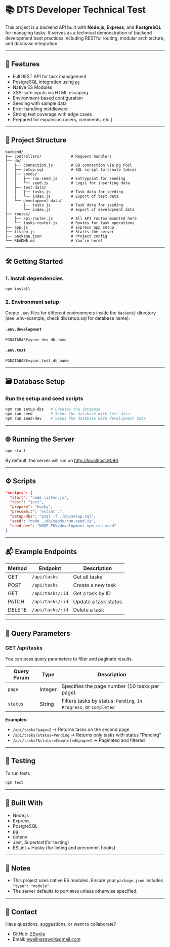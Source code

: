 # 📚 DTS Developer Technical Test

This project is a backend API built with **Node.js**, **Express**, and **PostgreSQL** for managing tasks. It serves as a technical demonstration of backend development best practices including RESTful routing, modular architecture, and database integration.

---

## 🚀 Features

- Full REST API for task management
- PostgreSQL integration using `pg`
- Native ES Modules
- XSS-safe inputs via HTML escaping
- Environment-based configuration
- Seeding with sample data
- Error handling middleware
- Strong test coverage with edge cases
- Prepared for expansion (users, comments, etc.)

---

## 📁 Project Structure

```
backend/
├── controllers/             # Request handlers
├── db/
│   ├── connection.js        # DB connection via pg Pool
│   ├── setup.sql            # SQL script to create tables
│   ├── seeds/
│   │   ├── run-seed.js      # Entrypoint for seeding
│   │   └── seed.js          # Logic for inserting data
│   ├── test-data/
│   |   ├── tasks.js         # Task data for seeding
│   |   └── index.js         # Export of test data
│   └── development-data/
│       ├── tasks.js         # Task data for seeding
│       └── index.js         # Export of development data
├── routes/
│   ├── api-router.js        # All API routes mounted here
│   └── tasks-router.js      # Routes for task operations
├── app.js                   # Express app setup
├── listen.js                # Starts the server
├── package.json             # Project config
└── README.md                # You're here!
```

---

## 🛠️ Getting Started

### 1. Install dependencies

```bash
npm install
```

### 2. Environment setup

Create `.env` files for different environments inside the `backend/` directory (see .env-example, check db/setup.sql for database name):

#### `.env.development`

```
PGDATABASE=your_dev_db_name
```

#### `.env.test`

```
PGDATABASE=your_test_db_name
```

---

## 🗃️ Database Setup

### Run the setup and seed scripts

```bash
npm run setup-dbs   # Creates the database
npm run seed        # Seeds the database with test data
npm run seed-dev    # Seeds the database with development data
```

---

## 🌐 Running the Server

```bash
npm start
```

By default, the server will run on [http://localhost:9090](http://localhost:9090)

---

## ⚙️ Scripts

```json
"scripts": {
  "start": "node listen.js",
  "test": "jest",
  "prepare": "husky",
  "precommit": "eslint .",
  "setup-dbs": "psql -f ./db/setup.sql",
  "seed": "node ./db/seeds/run-seed.js",
  "seed-dev": "NODE_ENV=development npm run seed"
}
```

---

## 📬 Example Endpoints

| Method | Endpoint         | Description          |
| ------ | ---------------- | -------------------- |
| GET    | `/api/tasks`     | Get all tasks        |
| POST   | `/api/tasks`     | Create a new task    |
| GET    | `/api/tasks/:id` | Get a task by ID     |
| PATCH  | `/api/tasks/:id` | Update a task status |
| DELETE | `/api/tasks/:id` | Delete a task        |

---

## 📄 Query Parameters

### GET /api/tasks

You can pass query parameters to filter and paginate results.

| Query Param | Type    | Description                                                       |
| ----------- | ------- | ----------------------------------------------------------------- |
| `page`      | Integer | Specifies the page number (10 tasks per page)                     |
| `status`    | String  | Filters tasks by status: `Pending`, `In Progress`, or `Completed` |

**Examples:**

- `/api/tasks?page=2` → Returns tasks on the second page
- `/api/tasks?status=Pending` → Returns only tasks with status "Pending"
- `/api/tasks?&status=Completed&page=1` → Paginated and filtered

---

## 🧪 Testing

To run tests

```bash
npm test
```

---

## 🧰 Built With

- Node.js
- Express
- PostgreSQL
- pg
- dotenv
- Jest, Supertest(for testing)
- ESLint + Husky (for linting and precommit hooks)

---

## 📌 Notes

- This project uses native ES modules. Ensure your `package.json` includes `"type": "module"`.
- The server defaults to port `9090` unless otherwise specified.

---

## 📩 Contact

Have questions, suggestions, or want to collaborate?

- GitHub: [ZEwela](https://github.com/zewela)
- Email: [ewelinazawol@gmail.com](mailto:ewelinazawol@gmail.com)
